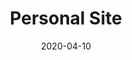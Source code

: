 ---
title: Personal Site
projectLink: https://agustinusnathaniel.com
repoLink: https://github.com/sozonome/agustinusnathaniel.com
description: The site you're currently watching. Build with GatsbyJS and TailwindCSS.
date: "2020-04-10" 
highlight: true
appStoreLink:
playStoreLink:
---